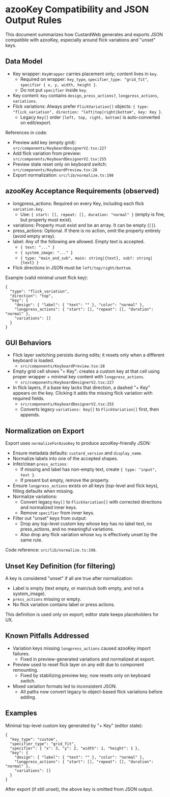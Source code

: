 # azooKey Compatibility and JSON Output Rules

This document summarizes how CustardWeb generates and exports JSON compatible with azooKey, especially around flick variations and "unset" keys.

## Data Model

- Key wrapper: `KeyWrapper` carries placement only; content lives in `key`.
  - Required on wrapper: `key_type`, `specifier_type: "grid_fit"`, `specifier { x, y, width, height }`.
  - Do not put `specifier` inside `key`.
- Key content: `Key` contains `design`, `press_actions?`, `longpress_actions`, `variations`.
- Flick variations: Always prefer `FlickVariation[]` objects: `{ type: "flick_variation", direction: "left|top|right|bottom", key: Key }`.
  - Legacy `Key[]` order `[left, top, right, bottom]` is auto-converted on edit/export.

References in code:
- Preview add key (empty grid): `src/components/KeyboardDesignerV2.tsx:227`
- Add flick variation from preview: `src/components/KeyboardDesignerV2.tsx:255`
- Preview state reset only on keyboard switch: `src/components/KeyboardPreview.tsx:28`
- Export normalization: `src/lib/normalize.ts:198`

## azooKey Acceptance Requirements (observed)

- longpress_actions: Required on every Key, including each flick `variation.key`.
  - Use: `{ start: [], repeat: [], duration: "normal" }` (empty is fine, but property must exist).
- variations: Property must exist and be an array. It can be empty (`[]`).
- press_actions: Optional. If there is no action, omit the property entirely (avoid empty array).
- label: Any of the following are allowed. Empty text is accepted.
  - `{ text: "..." }`
  - `{ system_image: "..." }`
  - `{ type: "main_and_sub", main: string|{text}, sub?: string|{text} }`
- Flick directions in JSON must be `left/top/right/bottom`.

Example (valid minimal unset flick key):

```
{
  "type": "flick_variation",
  "direction": "top",
  "key": {
    "design": { "label": { "text": "" }, "color": "normal" },
    "longpress_actions": { "start": [], "repeat": [], "duration": "normal" },
    "variations": []
  }
}
```

## GUI Behaviors

- Flick layer switching persists during edits; it resets only when a different keyboard is loaded.
  - `src/components/KeyboardPreview.tsx:28`
- Empty grid cell shows "+ Key": creates a custom key at that cell using proper wrapper + minimal key content with `longpress_actions`.
  - `src/components/KeyboardDesignerV2.tsx:227`
- In flick layers, if a base key lacks that direction, a dashed "+ Key" appears on the key. Clicking it adds the missing flick variation with required fields.
  - `src/components/KeyboardDesignerV2.tsx:255`
  - Converts legacy `variations: Key[]` to `FlickVariation[]` first, then appends.

## Normalization on Export

Export uses `normalizeForAzooKey` to produce azooKey-friendly JSON:

- Ensure metadata defaults: `custard_version` and `display_name`.
- Normalize labels into one of the accepted shapes.
- Infer/clean `press_actions`:
  - If missing and label has non-empty text, create `{ type: "input", text }`.
  - If present but empty, remove the property.
- Ensure `longpress_actions` exists on all keys (top-level and flick keys), filling defaults when missing.
- Normalize variations:
  - Convert legacy `Key[]` to `FlickVariation[]` with corrected directions and normalized inner keys.
  - Remove `specifier` from inner keys.
- Filter out "unset" keys from output:
  - Drop any top-level custom key whose key has no label text, no press_actions, and no meaningful variations.
  - Also drop any flick variation whose `key` is effectively unset by the same rule.

Code reference: `src/lib/normalize.ts:198`.

## Unset Key Definition (for filtering)

A key is considered "unset" if all are true after normalization:
- Label is empty (text empty, or main/sub both empty, and not a system_image).
- `press_actions` missing or empty.
- No flick variation contains label or press actions.

This definition is used only on export; editor state keeps placeholders for UX.

## Known Pitfalls Addressed

- Variation keys missing `longpress_actions` caused azooKey import failures.
  - Fixed in preview-generated variations and normalized at export.
- Preview used to reset flick layer on any edit due to component remounting.
  - Fixed by stabilizing preview key; now resets only on keyboard switch.
- Mixed variation formats led to inconsistent JSON.
  - All paths now convert legacy to object-based flick variations before adding.

## Examples

Minimal top-level custom key generated by "+ Key" (editor state):

```
{
  "key_type": "custom",
  "specifier_type": "grid_fit",
  "specifier": { "x": 3, "y": 2, "width": 1, "height": 1 },
  "key": {
    "design": { "label": { "text": "" }, "color": "normal" },
    "longpress_actions": { "start": [], "repeat": [], "duration": "normal" },
    "variations": []
  }
}
```

After export (if still unset), the above key is omitted from JSON output.

